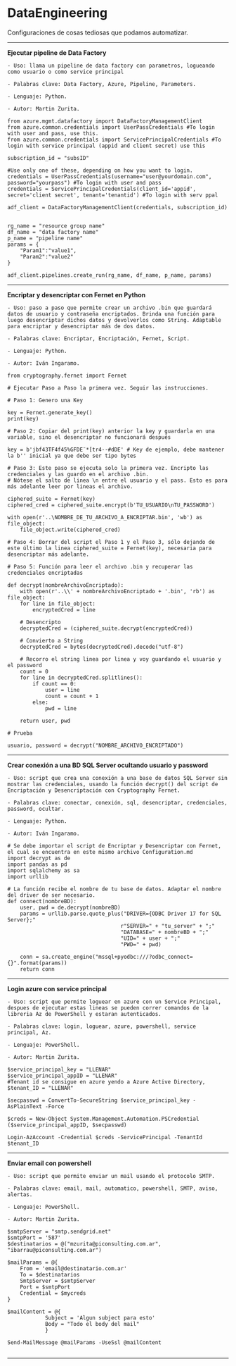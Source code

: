 
# DataEngineering

Configuraciones de cosas tediosas que podamos automatizar.


-----------------
**Ejecutar pipeline de Data Factory**

	- Uso: llama un pipeline de data factory con parametros, logueando como usuario o como service principal

	- Palabras clave: Data Factory, Azure, Pipeline, Parameters.

	- Lenguaje: Python.
	
	- Autor: Martin Zurita.
	
<pre><code>from azure.mgmt.datafactory import DataFactoryManagementClient
from azure.common.credentials import UserPassCredentials #To login with user and pass, use this.
from azure.common.credentials import ServicePrincipalCredentials #To login with service principal (appid and client secret) use this

subscription_id = "subsID"

#Use only one of these, depending on how you want to login.
credentials = UserPassCredentials(username="user@yourdomain.com", password="yourpass") #To login with user and pass
credentials = ServicePrincipalCredentials(client_id='appid', secret='client secret', tenant='tenantid') #To login with serv ppal

adf_client = DataFactoryManagementClient(credentials, subscription_id)


rg_name = "resource group name"
df_name = "data factory name"
p_name = "pipeline name"
params = {
    "Param1":"value1",
    "Param2":"value2"
}

adf_client.pipelines.create_run(rg_name, df_name, p_name, params)
</code></pre>

---------------------

**Encriptar y desencriptar con Fernet en Python**

	- Uso: paso a paso que permite crear un archivo .bin que guardará datos de usuario y contraseña encriptados. Brinda una función para luego desencriptar dichos datos y devolverlos como String. Adaptable para encriptar y desencriptar más de dos datos.

	- Palabras clave: Encriptar, Encriptación, Fernet, Script.

	- Lenguaje: Python.

	- Autor: Iván Ingaramo.


<pre><code>from cryptography.fernet import Fernet

# Ejecutar Paso a Paso la primera vez. Seguir las instrucciones.

# Paso 1: Genero una Key

key = Fernet.generate_key()
print(key)

# Paso 2: Copiar del print(key) anterior la key y guardarla en una variable, sino el desencriptar no funcionará después

key = b'jbf43TF4f45%GFDE¨*[tr4--#dDE' # Key de ejemplo, debe mantener la b'' inicial ya que debe ser tipo bytes

# Paso 3: Este paso se ejecuta solo la primera vez. Encripto las credenciales y las guardo en el archivo .bin.
# Nótese el salto de linea \n entre el usuario y el pass. Esto es para más adelante leer por lineas el archivo.

ciphered_suite = Fernet(key)
ciphered_cred = ciphered_suite.encrypt(b'TU_USUARIO\nTU_PASSWORD')

with open(r'..\NOMBRE_DE_TU_ARCHIVO_A_ENCRIPTAR.bin', 'wb') as file_object:
    file_object.write(ciphered_cred)

# Paso 4: Borrar del script el Paso 1 y el Paso 3, sólo dejando de este último la linea ciphered_suite = Fernet(key), necesaria para desencriptar más adelante.

# Paso 5: Función para leer el archivo .bin y recuperar las credenciales encriptadas

def decrypt(nombreArchivoEncriptado):
    with open(r'..\\' + nombreArchivoEncriptado + '.bin', 'rb') as file_object:
	for line in file_object:
	    encryptedCred = line
	
	# Desencripto
	decryptedCred = (ciphered_suite.decrypt(encryptedCred))
	
	# Convierto a String
	decryptedCred = bytes(decryptedCred).decode("utf-8")
	
	# Recorro el string linea por linea y voy guardando el usuario y el password
	count = 0
	for line in decryptedCred.splitlines():
	    if count == 0:
	        user = line
	        count = count + 1
	    else:
	        pwd = line
	        
    return user, pwd

# Prueba

usuario, password = decrypt("NOMBRE_ARCHIVO_ENCRIPTADO")
</code></pre>
---------------------

**Crear conexión a una BD SQL Server ocultando usuario y password**

```
- Uso: script que crea una conexión a una base de datos SQL Server sin mostrar las credenciales, usando la función decrypt() del script de Encriptación y Desencriptación con Cryptography Fernet.

- Palabras clave: conectar, conexión, sql, desencriptar, credenciales, password, ocultar.

- Lenguaje: Python.

- Autor: Iván Ingaramo.

```

```
# Se debe importar el script de Encriptar y Desencriptar con Fernet, el cual se encuentra en este mismo archivo Configuration.md
import decrypt as de
import pandas as pd
import sqlalchemy as sa
import urllib

# La función recibe el nombre de tu base de datos. Adaptar el nombre del driver de ser necesario.
def connect(nombreBD):
    user, pwd = de.decrypt(nombreBD)
    params = urllib.parse.quote_plus("DRIVER={ODBC Driver 17 for SQL Server};"
                                    r"SERVER=" + "tu_server" + ";"
                                    "DATABASE=" + nombreBD + ";"
                                    "UID=" + user + ";"
                                    "PWD=" + pwd)
    
    conn = sa.create_engine("mssql+pyodbc:///?odbc_connect={}".format(params))
    return conn

```

---

**Login azure con service principal**

```
- Uso: script que permite loguear en azure con un Service Principal, despues de ejecutar estas lineas se pueden correr comandos de la libreria Az de PowerShell y estaran autenticados.

- Palabras clave: login, loguear, azure, powershell, service principal, Az.

- Lenguaje: PowerShell.

- Autor: Martin Zurita.

```

```
$service_principal_key = "LLENAR"
$service_principal_appID = "LLENAR"
#Tenant id se consigue en azure yendo a Azure Active Directory, 
$tenant_ID = "LLENAR"

$secpasswd = ConvertTo-SecureString $service_principal_key -AsPlainText -Force

$creds = New-Object System.Management.Automation.PSCredential ($service_principal_appID, $secpasswd)

Login-AzAccount -Credential $creds -ServicePrincipal -TenantId $tenant_ID
```


---


**Enviar email con powershell**

```
- Uso: script que permite enviar un mail usando el protocolo SMTP.

- Palabras clave: email, mail, automatico, powershell, SMTP, aviso, alertas.

- Lenguaje: PowerShell.

- Autor: Martin Zurita.

```

```
$smtpServer = "smtp.sendgrid.net"
$smtpPort = '587'
$destinatarios = @("mzurita@piconsulting.com.ar", "ibarrau@piconsulting.com.ar")

$mailParams = @{
    From = 'email@destinatario.com.ar'
    To = $destinatarios
    SmtpServer = $smtpServer
    Port = $smtpPort
    Credential = $mycreds
}

$mailContent = @{
            Subject = 'Algun subject para esto'
            Body = "Todo el body del mail" 
            }
			
Send-MailMessage @mailParams -UseSsl @mailContent


```

---

